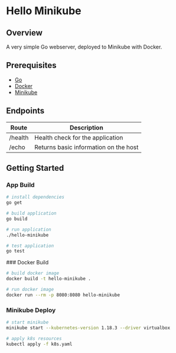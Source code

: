 # Hello Minikube

## Overview

A very simple Go webserver, deployed to Minikube with Docker.

## Prerequisites

- [Go](https://golang.org/doc/install)
- [Docker](https://docs.docker.com/v17.09/engine/installation/) 
- [Minikube](https://kubernetes.io/docs/tasks/tools/install-minikube/)

## Endpoints

|  Route    | Description                               |
|-----------|-------------------------------------------|
| /health   | Health check for the application          |
| /echo     | Returns basic information on the host     |


## Getting Started

### App Build

```sh
# install dependencies
go get

# build application
go build

# run application
./hello-minikube

# test application
go test
```

### Docker Build

```sh
# build docker image
docker build -t hello-minikube .

# run docker image
docker run --rm -p 8080:8080 hello-minikube
```

### Minikube Deploy

```sh
# start minikube
minikube start --kubernetes-version 1.18.3 --driver virtualbox

# apply k8s resources
kubectl apply -f k8s.yaml
```